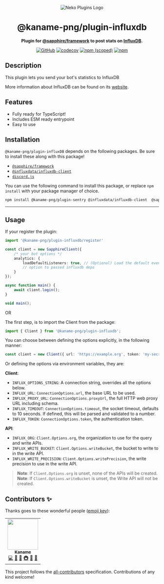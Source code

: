 <div align="center">

![Neko Plugins Logo](https://raw.githubusercontent.com/kaname-png/neko-plugins/main/assets/logo.png)

# @kaname-png/plugin-influxdb

**Plugin for <a href="https://github.com/sapphiredev/framework">@sapphire/framework</a> to post stats
on <a href="https://www.influxdata.com">InfluxDB</a>.**

[![GitHub](https://img.shields.io/github/license/kaname-png/neko-plugins)](https://github.com/kaname-png/neko-plugins/blob/main/LICENSE.md)
[![codecov](https://codecov.io/gh/sawa-ko/neko-plugins/branch/main/graph/badge.svg?token=7B0AVB4YG6)](https://codecov.io/gh/kaname-png/neko-plugins)
[![npm (scoped)](https://img.shields.io/npm/v/@kaname-png/plugin-influxdb?color=crimson&logo=npm)](https://www.npmjs.com/package/@kaname-png/plugin-influxdb)
[![npm](https://img.shields.io/npm/dt/@kaname-png/plugin-influxdb?color=crimson&logo=npm)](https://www.npmjs.com/package/@kaname-png/plugin-influxdb)

</div>

## Description

This plugin lets you send your bot's statistics to InfluxDB 

More information about InfluxDB can be found on its [website](https://www.influxdata.com).

## Features

- Fully ready for TypeScript!
- Includes ESM ready entrypoint
- Easy to use

## Installation

`@kaname-png/plugin-influxDB` depends on the following packages. Be sure to install these along with this package!

- [`@sapphire/framework`](https://www.npmjs.com/package/@sapphire/framework)
- [`@influxdata/influxdb-client`](https://www.npmjs.com/package/@influxdata/influxdb-client)
- [`discord.js`](https://www.npmjs.com/package/discord.js)

You can use the following command to install this package, or replace `npm install` with your package manager of choice.

```sh
npm install @kaname-png/plugin-sentry @influxdata/influxdb-client  @sapphire/framework discord.js
```

---

## Usage

If your register the plugin:

```typescript
import '@kaname-png/plugin-influxdb/register'

const client = new SapphireClient({
	/* your bot options */
	analytics: {
		loadDefaultListeners: true, // (Optional) Load the default events .
		// option to passed influxdb deps
	}
});

async function main() {
	await client.login();
}

void main();
````

OR

The first step, is to import the Client from the package:

```typescript
import { Client } from '@kaname-png/plugin-influxdb';
```

You can choose between defining the options explicitly, in the following manner:

```typescript
const client = new Client({ url: 'https://example.org', token: 'my-secret-token' });
```

Or defining the options via environment variables, they are:

**Client**:
- `INFLUX_OPTIONS_STRING`: A connection string, overrides all the options below.
- `INFLUX_URL`: `ConnectionOptions.url`, the base URL to be used.
- `INFLUX_PROXY_URL`: `ConnectionOptions.proxyUrl`, the full HTTP web proxy URL including schema.
- `INFLUX_TIMEOUT`: `ConnectionOptions.timeout`, the socket timeout, defaults to 10 seconds. If defined, this will be parsed and validated to a number.
- `INFLUX_TOKEN`: `ConnectionOptions.token`, the authentication token.

**API**:
- `INFLUX_ORG`: `Client.Options.org`, the organization to use for the query and write APIs.
- `INFLUX_WRITE_BUCKET`: `Client.Options.writeBucket`, the bucket to write to in the write API.
- `INFLUX_WRITE_PRECISION`: `Client.Options.writePrecision`, the write precision to use in the write API.

> **Note**: If `Client.Options.org` is unset, none of the APIs will be created.
> **Note**: If `Client.Options.writeBucket` is unset, the Write API will not be created.

## Contributors ✨

Thanks goes to these wonderful people ([emoji key](https://allcontributors.org/docs/en/emoji-key)):

<!-- ALL-CONTRIBUTORS-LIST:START - Do not remove or modify this section -->
<!-- prettier-ignore-start -->
<!-- markdownlint-disable -->
<table>
  <tr>
    <td align="center"><a href="https://kaname.netlify.app"><img src="https://avatars.githubusercontent.com/u/56084970?v=4?s=100" width="100px;" alt=""/><br /><sub><b>Kaname</b></sub></a><br /><a href="https://github.com/kaname-png/neko-plugins/commits?author=kaname-png" title="Code">💻</a> <a href="https://github.com/kaname-png/neko-plugins/issues?q=author%3Akaname-png" title="Bug reports">🐛</a> <a href="https://github.com/kaname-png/neko-plugins/commits?author=kaname-png" title="Documentation">📖</a> <a href="#infra-kaname-png" title="Infrastructure (Hosting, Build-Tools, etc)">🚇</a> <a href="#maintenance-kaname-png" title="Maintenance">🚧</a> <a href="https://github.com/kaname-png/neko-plugins/pulls?q=is%3Apr+reviewed-by%3Akaname-png" title="Reviewed Pull Requests">👀</a></td>
  </tr>
</table>

<!-- markdownlint-restore -->
<!-- prettier-ignore-end -->

<!-- ALL-CONTRIBUTORS-LIST:END -->

This project follows the [all-contributors](https://github.com/all-contributors/all-contributors) specification.
Contributions of any kind welcome!
